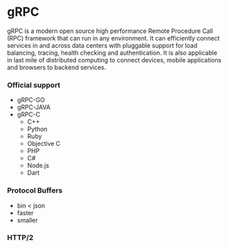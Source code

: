 # gRPC

gRPC is a modern open source high performance Remote Procedure Call (RPC) framework that can run in any environment. It can efficiently connect services in and across data centers with pluggable support for load balancing, tracing, health checking and authentication. It is also applicable in last mile of distributed computing to connect devices, mobile applications and browsers to backend services.

### Official support

- gRPC-GO
- gRPC-JAVA
- gRPC-C
	- C++
	- Python
	- Ruby
	- Objective C
	- PHP
	- C#
	- Node.js
	- Dart

### Protocol Buffers

- bin < json
- faster
- smaller

### HTTP/2
